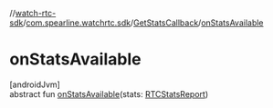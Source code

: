 //[watch-rtc-sdk](../../../index.md)/[com.spearline.watchrtc.sdk](../index.md)/[GetStatsCallback](index.md)/[onStatsAvailable](on-stats-available.md)

# onStatsAvailable

[androidJvm]\
abstract fun [onStatsAvailable](on-stats-available.md)(stats: [RTCStatsReport](../../com.spearline.watchrtc.model/-r-t-c-stats-report/index.md))
